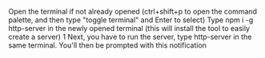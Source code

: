 Open the terminal if not already opened (ctrl+shift+p to open the command palette, and then type "toggle terminal" and Enter to select)
Type npm i -g http-server in the newly opened terminal (this will install the tool to easily create a server) 1
Next, you have to run the server, type http-server in the same terminal.
You'll then be prompted with this notification